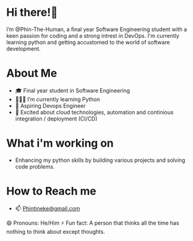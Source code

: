 # Hi there!👋 
I’m @Phin-The-Human, a final year Software Engineering student with a keen passion for coding and a strong intrest in DevOps. 
I'm currently learning python and getting accustomed to the world of software development.

# About Me
- 🎓 Final year student in Software Engineering
- 👨🏾‍💻 I’m currently learning Python 
- 🌱 Aspiring Devops Engineer
- 🚀 Excited about cloud technologies, automation and continious integration / deployment (CI/CD)

 # What i'm working on
- Enhancing my python skills by building various projects and solving code problems.
  
# How to Reach me
- 📫 Phintineke@gmail.com
  
😄 Pronouns: He/Him
⚡ Fun fact: A person that thinks all the time has nothing to think about except thoughts.

<!---
Phin-The-Human/Phin-The-Human is a ✨ special ✨ repository because its `README.md` (this file) appears on your GitHub profile.
You can click the Preview link to take a look at your changes.
--->
